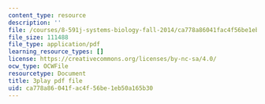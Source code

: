 ```yaml
---
content_type: resource
description: ''
file: /courses/8-591j-systems-biology-fall-2014/ca778a86041fac4f56be1eb50a165b30_6PxncdxIXNE.pdf
file_size: 111488
file_type: application/pdf
learning_resource_types: []
license: https://creativecommons.org/licenses/by-nc-sa/4.0/
ocw_type: OCWFile
resourcetype: Document
title: 3play pdf file
uid: ca778a86-041f-ac4f-56be-1eb50a165b30
---
```

